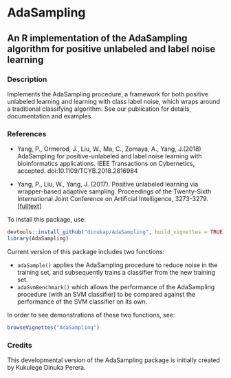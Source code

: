 # AdaSampling
## An R implementation of the AdaSampling algorithm for positive unlabeled and label noise learning

### Description
Implements the AdaSampling procedure, a framework for both positive
unlabeled learning and learning with class label noise, which wraps around a
traditional classifying algorithm. See our publication for details, 
documentation and examples.

### References
* Yang, P., Ormerod, J., Liu, W., Ma, C., Zomaya, A., Yang, J.(2018) AdaSampling for positive-unlabeled and label noise learning with bioinformatics applications. IEEE Transactions on Cybernetics, accepted. doi:10.1109/TCYB.2018.2816984 

* Yang, P., Liu, W., Yang, J. (2017). Positive unlabeled learning via wrapper-based adaptive 
sampling. Proceedings of the Twenty-Sixth International Joint Conference on Artificial 
Intelligence, 3273-3279. 
[[fulltext](https://doi.org/10.24963/ijcai.2017/457)]

To install this package, use:
```r
devtools::install_github("dinukap/AdaSampling", build_vignettes = TRUE)
library(AdaSampling)
```
Current version of this package includes two functions:

- `adaSample()` applies the AdaSampling procedure to reduce noise in the training set, 
and subsequently trains a classifier from the new training set. 
- `adaSvmBenchmark()` which allows the performance of the AdaSampling procedure (with an SVM 
classifier) to be compared against the performance of the SVM classifier on its own. 

In order to see demonstrations of these two functions, see:
```r
browseVignettes("AdaSampling")
```

### Credits
This developmental version of the AdaSampling package is initially created by Kukulege Dinuka Perera.
